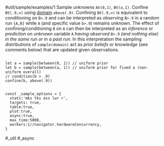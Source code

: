 #util/sample/examples/1 Sample unknowns `A∈(0,1)`, `B∈(a,1)`. Confine `B∈(.9,∞)` using [domain](#///domains) `above(.9)`. Confining `B∈(.9,∞)` is equivalent to conditioning on `B>.9` and can be interpreted as _observing_ `B>.9` in a random run `{A,B}` while `A` (and specific value `b>.9`) remains unknown. The effect of confining/conditioning `B` on `A` can then be interpreted as an _inference_ or _prediction_ on unknown variable `A` _having observed_ `B>.9` _(and nothing else) in the same run or in a past run_. In this interpretation the sampling distributions of `sample(domain)` act as _prior beliefs or knowledge_ (see comments below) that are updated given observations.
```js:js_input

let a = sample(between(0, 1)) // uniform prior
let b = sample(between(a, 1)) // uniform prior for fixed a (non-uniform overall)
// condition(b > .9)
confine(b, above(.9))

```
```js:js_removed

const _sample_options = {
  stats:'mks tks ess lwr r',
  targets: true,
  table:true,
  plot:true,
  async:true,
  max_time:5000,
  workers:1//navigator.hardwareConcurrency,
}

```
#_util #_async